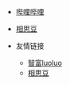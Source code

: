 * [哔哩哔哩](https://space.bilibili.com/1871819664)

* [相思豆](https://www.jequirity.top)

* 友情链接
  * [智富luoluo](https://space.bilibili.com/1871819664)
  * [相思豆](https://www.jequirity.top)
